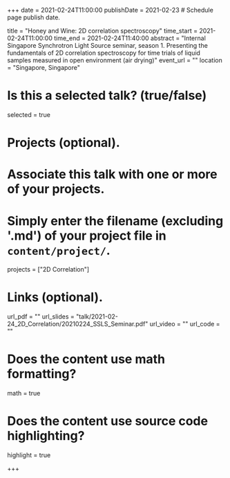 +++
date = 2021-02-24T11:00:00 
publishDate = 2021-02-23 # Schedule page publish date.

title = "Honey and Wine: 2D correlation spectroscopy"
time_start = 2021-02-24T11:00:00
time_end = 2021-02-24T11:40:00
abstract = "Internal Singapore Synchrotron Light Source seminar, season 1. Presenting the fundamentals of 2D correlation spectroscopy for time trials of liquid samples measured in open environment (air drying)"
event_url = ""
location = "Singapore, Singapore"

# Is this a selected talk? (true/false)
selected = true



# Projects (optional).
#   Associate this talk with one or more of your projects.
#   Simply enter the filename (excluding '.md') of your project file in `content/project/`.
projects = ["2D Correlation"]

# Links (optional).
url_pdf = ""
url_slides = "talk/2021-02-24_2D_Correlation/20210224_SSLS_Seminar.pdf"
url_video = ""
url_code = ""

# Does the content use math formatting?
math = true

# Does the content use source code highlighting?
highlight = true

+++

